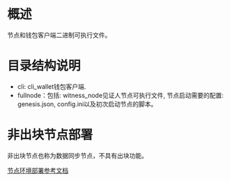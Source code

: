 # 概述

节点和钱包客户端二进制可执行文件。

# 目录结构说明
* cli: cli_wallet钱包客户端.
* fullnode：包括: witness_node见证人节点可执行文件, 节点启动需要的配置: genesis.json, config.ini以及初次启动节点的脚本。

# 非出块节点部署
非出块节点也称为数据同步节点，不具有出块功能。

[节点环境部署参考文档](https://cn-dev.cocosbcx.io/docs/21-witness_node)
